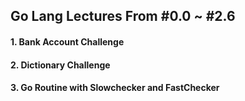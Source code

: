## Go Lang Lectures From #0.0 ~ #2.6

#### 1. Bank Account Challenge

#### 2. Dictionary Challenge

#### 3. Go Routine with Slowchecker and FastChecker